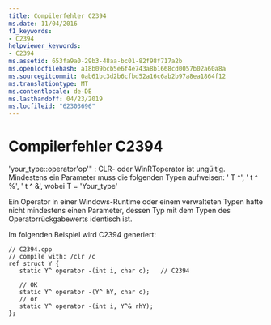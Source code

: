 ```yaml
---
title: Compilerfehler C2394
ms.date: 11/04/2016
f1_keywords:
- C2394
helpviewer_keywords:
- C2394
ms.assetid: 653fa9a0-29b3-48aa-bc01-82f98f717a2b
ms.openlocfilehash: a18b09bcb5e6f4e743a8b1668cd0057b02a60a8a
ms.sourcegitcommit: 0ab61bc3d2b6cfbd52a16c6ab2b97a8ea1864f12
ms.translationtype: MT
ms.contentlocale: de-DE
ms.lasthandoff: 04/23/2019
ms.locfileid: "62303696"
---
```

# <a name="compiler-error-c2394"></a>Compilerfehler C2394

'your_type::operator'op'" : CLR- oder WinRToperator ist ungültig. Mindestens ein Parameter muss die folgenden Typen aufweisen: ' T ^', ' t ^ %', ' t ^ &', wobei T = 'Your_type'

Ein Operator in einer Windows-Runtime oder einem verwalteten Typen hatte nicht mindestens einen Parameter, dessen Typ mit dem Typen des Operatorrückgabewerts identisch ist.

Im folgenden Beispiel wird C2394 generiert:

```
// C2394.cpp
// compile with: /clr /c
ref struct Y {
   static Y^ operator -(int i, char c);   // C2394

   // OK
   static Y^ operator -(Y^ hY, char c);
   // or
   static Y^ operator -(int i, Y^& rhY);
};
```